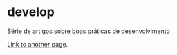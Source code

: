 # develop
Série de artigos sobre boas práticas de desenvolvimento

[Link to another page](./teste.md).
